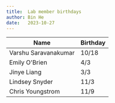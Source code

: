 ```yaml
---
title:  Lab member birthdays
author: Bin He
date:   2023-10-27
---
```


| Name | Birthday |
|------|----------|
| Varshu Saravanakumar | 10/18 |
| Emily O'Brien | 4/3 |
| Jinye Liang | 3/3 |
| Lindsey Snyder | 11/3 |
| Chris Youngstrom | 11/9 |
